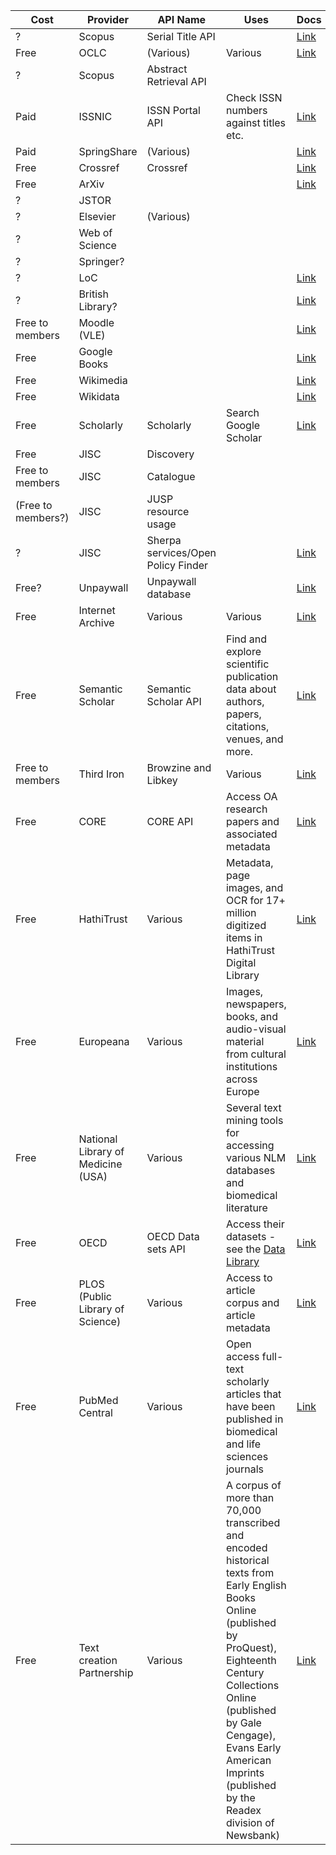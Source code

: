 <div style="overflow-x: auto; width: 100%;">
  <table>
    <thead>
      <tr>
        <th>Cost</th>
        <th>Provider</th>
        <th>API Name</th>
        <th>Uses</th>
        <th>Docs</th>
      </tr>
    </thead>
    <tbody>
      <tr>
        <td>?</td>
        <td>Scopus</td>
        <td>Serial Title API</td>
        <td></td>
        <td><a href="https://dev.elsevier.com/guides/Scopus%20API%20Guide_V1_20230907.pdf">Link</a></td>
      </tr>
      <tr>
        <td>Free</td>
        <td>OCLC</td>
        <td>(Various)</td>
        <td>Various</td>
        <td><a href="https://www.oclc.org/developer/home.en.html">Link</a></td>
      </tr>
      <tr>
        <td>?</td>
        <td>Scopus</td>
        <td>Abstract Retrieval API</td>
        <td></td>
        <td></td>
      </tr>
      <tr>
        <td>Paid</td>
        <td>ISSNIC</td>
        <td>ISSN Portal API</td>
        <td>Check ISSN numbers against titles etc.</td>
        <td><a href="https://portal.issn.org/faq7">Link</a></td>
      </tr>
      <tr>
        <td>Paid</td>
        <td>SpringShare</td>
        <td>(Various)</td>
        <td></td>
        <td><a href="https://www.apis4librarians.com/">Link</a></td>
      </tr>
      <tr>
        <td>Free</td>
        <td>Crossref</td>
        <td>Crossref</td>
        <td></td>
        <td><a href="https://api.crossref.org/swagger-ui/index.html#/Journals/get_journals__issn__works">Link</a></td>
      </tr>
      <tr>
        <td>Free</td>
        <td>ArXiv</td>
        <td></td>
        <td></td>
        <td><a href="https://info.arxiv.org/help/api/index.html">Link</a></td>
      </tr>
      <tr>
        <td>?</td>
        <td>JSTOR</td>
        <td></td>
        <td></td>
        <td></td>
      </tr>
      <tr>
        <td>?</td>
        <td>Elsevier</td>
        <td>(Various)</td>
        <td></td>
        <td></td>
      </tr>
      <tr>
        <td>?</td>
        <td>Web of Science</td>
        <td></td>
        <td></td>
        <td></td>
      </tr>
      <tr>
        <td>?</td>
        <td>Springer?</td>
        <td></td>
        <td></td>
        <td></td>
      </tr>
      <tr>
        <td>?</td>
        <td>LoC</td>
        <td></td>
        <td></td>
        <td><a href="https://www.loc.gov/apis/">Link</a></td>
      </tr>
      <tr>
        <td>?</td>
        <td>British Library?</td>
        <td></td>
        <td></td>
        <td><a href="https://developers.google.com/books/docs/v1/using">Link</a></td>
      </tr>
      <tr>
        <td>Free to members</td>
        <td>Moodle (VLE)</td>
        <td></td>
        <td></td>
        <td><a href="https://moodledev.io/docs/4.3/apis">Link</a></td>
      </tr>
      <tr>
        <td>Free</td>
        <td>Google Books</td>
        <td></td>
        <td></td>
        <td><a href="https://developers.google.com/books/docs/v1/using">Link</a></td>
      </tr>
      <tr>
        <td>Free</td>
        <td>Wikimedia</td>
        <td></td>
        <td></td>
        <td><a href="https://api.wikimedia.org/wiki/Getting_started_with_Wikimedia_APIs#:~:text=Wikipedia%20and%20other%20Wikimedia%20projects,to%20your%20projects%20and%20apps.">Link</a></td>
      </tr>
      <tr>
        <td>Free</td>
        <td>Wikidata</td>
        <td></td>
        <td></td>
        <td><a href="https://www.wikidata.org/wiki/Wikidata:REST_API">Link</a></td>
      </tr>
      <tr>
        <td>Free</td>
        <td>Scholarly</td>
        <td>Scholarly</td>
        <td>Search Google Scholar</td>
        <td><a href="https://github.com/scholarly-python-package/scholarly">Link</a></td>
      </tr>
      <tr>
        <td>Free</td>
        <td>JISC</td>
        <td>Discovery</td>
        <td></td>
        <td></td>
      </tr>
      <tr>
        <td>Free to members</td>
        <td>JISC</td>
        <td>Catalogue</td>
        <td></td>
        <td></td>
      </tr>
      <tr>
        <td>(Free to members?)</td>
        <td>JISC</td>
        <td>JUSP resource usage</td>
        <td></td>
        <td></td>
      </tr>
      <tr>
        <td>?</td>
        <td>JISC</td>
        <td>Sherpa services/Open Policy Finder</td>
        <td></td>
        <td><a href="https://openpolicyfinder.jisc.ac.uk/help/developers/use-our-api">Link</a></td>
      <tr>
        <td>Free?</td>
        <td>Unpaywall</td>
        <td>Unpaywall database</td>
        <td></td>
        <td><a href="https://unpaywall.org/products/api">Link</a></td>
      </tr>
      <tr>
        <td>Free</td>
        <td>Internet Archive</td>
        <td>Various</td>
        <td>Various</td>
        <td><a href="https://archive.org/developers/index-apis.html">Link</a></td>
      </tr>
      <tr>
        <td>Free</td>
        <td>Semantic Scholar</td>
        <td>Semantic Scholar API</td>
        <td>Find and explore scientific publication data about authors, papers, citations, venues, and more.</td>
        <td><a href="https://www.semanticscholar.org/product/api">Link</a></td>
      </tr>
      <tr>
        <td>Free to members</td>
        <td>Third Iron</td>
        <td>Browzine and Libkey</td>
        <td>Various</td>
        <td><a href="https://thirdiron.atlassian.net/wiki/spaces/BrowZineAPIDocs/overview">Link</a></td>
      </tr>
      <tr>
        <td>Free</td>
        <td>CORE</td>
        <td>CORE API</td>
        <td>Access OA research papers and associated metadata</td>
        <td><a href="https://core.ac.uk/services/api">Link</a></td>
      </tr>
      <tr>
        <td>Free</td>
        <td>HathiTrust</td>
        <td>Various</td>
        <td>Metadata, page images, and OCR for 17+ million digitized items in HathiTrust Digital Library</td>
        <td><a href="https://www.hathitrust.org/data">Link</a></td>
      </tr>
      <tr>
        <td>Free</td>
        <td>Europeana</td>
        <td>Various</td>
        <td>Images, newspapers, books, and audio-visual material from cultural institutions across Europe</td>
        <td><a href="https://pro.europeana.eu/discover-the-data/apis">Link</a></td>
      </tr>
      <tr>
        <td>Free</td>
        <td>National Library of Medicine (USA)</td>
        <td>Various</td>
        <td>Several text mining tools for accessing various NLM databases and biomedical literature</td>
        <td><a href="https://www.ncbi.nlm.nih.gov/home/develop/api/">Link</a></td>
      </tr>
      <tr>
        <td>Free</td>
        <td>OECD</td>
        <td>OECD Data sets API</td>
        <td>Access their datasets - see the <a href="https://data.oecd.org/searchresults/?hf=20&b=0&r=f/type/datasets/api+access&l=en">Data Library</a></td>
        <td><a href="https://www.oecd.org/en/data/insights/data-explainers/2024/09/api.html">Link</a></td>
      </tr>
      <tr>
        <td>Free</td>
        <td>PLOS (Public Library of Science)</td>
        <td>Various</td>
        <td>Access to article corpus and article metadata</td>
        <td><a href="https://api.plos.org/">Link</a></td>
      </tr>
      <tr>
        <td>Free</td>
        <td>PubMed Central</td>
        <td>Various</td>
        <td>Open access full-text scholarly articles that have been published in biomedical and life sciences journals</td>
        <td><a href="https://pmc.ncbi.nlm.nih.gov/tools/developers/">Link</a></td>
      </tr>
      <tr>
        <td>Free</td>
        <td>Text creation Partnership</td>
        <td>Various</td>
        <td>A corpus of more than 70,000 transcribed and encoded historical texts from Early English Books Online (published by ProQuest), Eighteenth Century Collections Online (published by Gale Cengage), Evans Early American Imprints (published by the Readex division of Newsbank)</td>
        <td><a href="https://textcreationpartnership.org/tcp-texts/">Link</a></td>
      </tr>
    </tbody>
  </table>
</div>
